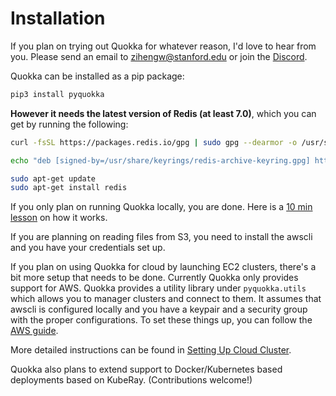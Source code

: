 # Installation

If you plan on trying out Quokka for whatever reason, I'd love to hear from you. Please send an email to zihengw@stanford.edu or join the [Discord](https://discord.gg/YKbK2TVk).

Quokka can be installed as a pip package: 
~~~bash
pip3 install pyquokka
~~~

**However it needs the latest version of Redis (at least 7.0)**, which you can get by running the following:
~~~bash
curl -fsSL https://packages.redis.io/gpg | sudo gpg --dearmor -o /usr/share/keyrings/redis-archive-keyring.gpg

echo "deb [signed-by=/usr/share/keyrings/redis-archive-keyring.gpg] https://packages.redis.io/deb $(lsb_release -cs) main" | sudo tee /etc/apt/sources.list.d/redis.list

sudo apt-get update
sudo apt-get install redis
~~~

If you only plan on running Quokka locally, you are done. Here is a [10 min lesson](simple.md) on how it works.

If you are planning on reading files from S3, you need to install the awscli and you have your credentials set up.

If you plan on using Quokka for cloud by launching EC2 clusters, there's a bit more setup that needs to be done. Currently Quokka only provides support for AWS. Quokka provides a utility library under `pyquokka.utils` which allows you to manager clusters and connect to them. It assumes that awscli is configured locally and you have a keypair and a security group with the proper configurations. To set these things up, you can follow the [AWS guide](https://docs.aws.amazon.com/cli/latest/userguide/cli-configure-quickstart.html). 

More detailed instructions can be found in [Setting Up Cloud Cluster](cloud.md).

Quokka also plans to extend support to Docker/Kubernetes based deployments based on KubeRay. (Contributions welcome!)